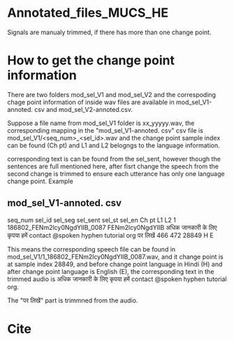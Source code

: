 # Annotated_files_MUCS_HE

Signals are manualy trimmed, if there has more than one change point.

# How to get the change point information

There are two folders mod_sel_V1 and mod_sel_V2 and the correspoding chage point information of inside wav files are available in mod_sel_V1-annoted. csv and  mod_sel_V2-annoted.csv.

Suppose a file name from mod_sel_V1 folder is xx_yyyyy.wav, the corresponding mapping in the "mod_sel_V1-annoted. csv" csv file is mod_sel_V1/<seq_num>_<sel_id>.wav and the change point sample index can be found (Ch pt) and L1 and L2 belogngs to the language information.

corresponding text is can be found from the sel_sent, however though the sentences are full mentioned here, after fisrt change the speech from the second change is trimmed to ensure each utterance has only one language change point.
Example
 ## mod_sel_V1-annoted. csv
seq_num	sel_id	sel_seg	sel_sent	sel_st	sel_en	Ch pt	L1	L2
1	186802_FENm2lcy0NgdYIIB_0087	FENm2lcy0NgdYIIB	अधिक जानकारी के लिए कृपया हमें contact @spoken hyphen tutorial org पर लिखें	466	472	28849	H	E


This means the corresponding speech file can be found in mod_sel_V1/1_186802_FENm2lcy0NgdYIIB_0087.wav, and it change point is at sample index 28849, and before change point language in Hindi (H) and after change point language is English (E), the corresponding text in the trimmed audio is  अधिक जानकारी के लिए कृपया हमें contact @spoken hyphen tutorial org. 

The "पर लिखें" part is trimmned from the audio.

# Cite


 
